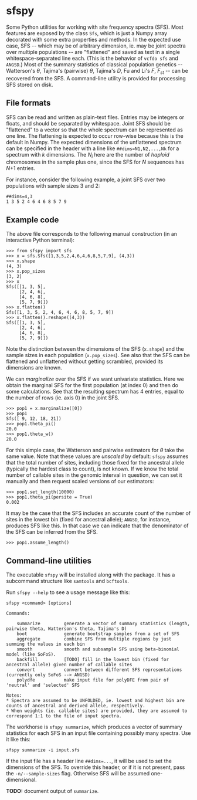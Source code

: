 # sfspy

Some Python utilities for working with site frequency spectra (SFS). Most features are exposed by the class `Sfs`, which is just a Numpy array decorated with some extra properties and methods. In the expected use case, SFS -- which may be of arbitrary dimension, ie. may be joint spectra over multiple populations -- are "flattened" and saved as text in a single whitespace-separated line each. (This is the behavior of `vcfdo sfs` and `ANGSD`.) Most of the summary statistics of classical population genetics -- Watterson's $\theta$, Tajima's (pairwise) $\theta$, Tajima's *D*, Fu and Li's *F*, *F<sub>st</sub>* -- can be recovered from the SFS. A command-line utility is provided for processing SFS stored on disk.

## File formats
SFS can be read and written as plain-text files. Entries may be integers or floats, and should be separated by whitespace. Joint SFS should be "flattened" to a vector so that the whole spectrum can be represented as one line. The flattening is expected to occur row-wise because this is the default in Numpy. The expected dimensions of the unflattened spectrum can be specified in the header with a line like `##dims=N1,N2,...,Nk` for a spectrum with *k* dimensions. The *N<sub>i</sub>* here are the number of *haploid* chromosomes in the sample plus one, since the SFS for *N* sequences has *N*+1 entries.

For instance, consider the following example, a joint SFS over two populations with sample sizes 3 and 2:
```
##dims=4,3
1 3 5 2 4 6 4 6 8 5 7 9
```

## Example code
The above file corresponds to the following manual construction (in an interactive Python terminal):
```
>>> from sfspy import sfs
>>> x = sfs.Sfs([1,3,5,2,4,6,4,6,8,5,7,9], (4,3))
>>> x.shape
(4, 3)
>>> x.pop_sizes
[3, 2]
>>> x
Sfs([[1, 3, 5],
     [2, 4, 6],
     [4, 6, 8],
     [5, 7, 9]])
>>> x.flatten()
Sfs([1, 3, 5, 2, 4, 6, 4, 6, 8, 5, 7, 9])
>>> x.flatten().reshape((4,3))
Sfs([[1, 3, 5],
     [2, 4, 6],
     [4, 6, 8],
     [5, 7, 9]])
```
Note the distinction between the dimensions of the SFS (`x.shape`) and the sample sizes in each population (`x.pop_sizes`). See also that the SFS can be flattened and unflattened without getting scrambled, provided its dimensions are known.

We can *marginalize* over the SFS if we want univariate statistics. Here we obtain the marginal SFS for the first population (at index 0) and then do some calculations. See that the resulting spectrum has 4 entries, equal to the number of rows (ie. axis 0) in the joint SFS.
```
>>> pop1 = x.marginalize([0])
>>> pop1
Sfs([ 9, 12, 18, 21])
>>> pop1.theta_pi()
20.0
>>> pop1.theta_w()
20.0
```
For this simple case, the Watterson and pairwise estimators for $\theta$ take the same value. Note that these values are *unscaled* by default: `sfspy` assumes that the total number of sites, including those fixed for the ancestral allele (typically the hardest class to count), is not known. If we know the total number of callable sites in the genomic interval in question, we can set it manually and then request scaled versions of our estimators:
```
>>> pop1.set_length(10000)
>>> pop1.theta_pi(persite = True)
0.002
```
It may be the case that the SFS includes an accurate count of the number of sites in the lowest bin (fixed for ancestral allele); `ANGSD`, for instance, produces SFS like this. In that case we can indicate that the denominator of the SFS can be inferred from the SFS.
```
>>> pop1.assume_length()
```

## Command-line utilities
The executable `sfspy` will be installed along with the package. It has a subcommand structure like `samtools` and `bcftools`.

Run `sfspy --help` to see a usage message like this:
```
sfspy <command> [options]

Commands:

	summarize         generate a vector of summary statistics (length, pairwise theta, Watterson's theta, Tajima's D)
	boot              generate bootstrap samples from a set of SFS
	aggregate         combine SFS from multiple regions by just summing the values in each bin
	smooth            smooth and subsample SFS using beta-binomial model (like SoFoS).
	backfill          [TODO] fill in the lowest bin (fixed for ancestral allele) given number of callable sites
	convert           convert between different SFS representations (currently only SoFoS --> ANGSD)
	polydfe           make input file for polyDFE from pair of 'neutral' and 'selected' SFS

Notes:
* Spectra are assumed to be UNFOLDED, ie. lowest and highest bin are counts of ancestral and derived allele, respectively.
* When weights (ie. callable sites) are provided, they are assumed to correspond 1:1 to the file of input spectra.
```

The workhorse is `sfspy summarize`, which produces a vector of summary statistics for each SFS in an input file containing possibly many spectra.  Use it like this:
```
sfspy summarize -i input.sfs
```
If the input file has a header line `##dims=...`, it will be used to set the dimensions of the SFS. To override this header, or if it is not present, pass the `-n/--sample-sizes` flag. Otherwise SFS will be assumed one-dimensional.

**TODO:** document output of `summarize`.
